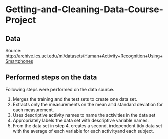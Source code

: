 # Getting-and-Cleaning-Data-Course-Project

## Data
Source: http://archive.ics.uci.edu/ml/datasets/Human+Activity+Recognition+Using+Smartphones

## Performed steps on the data
Following steps were performed on the data source.

1. Merges the training and the test sets to create one data set.
2. Extracts only the measurements on the mean and standard deviation for each measurement.
3. Uses descriptive activity names to name the activities in the data set
4. Appropriately labels the data set with descriptive variable names.
5. From the data set in step 4, creates a second, independent tidy data set with the average of each variable for each activityand each subject.

